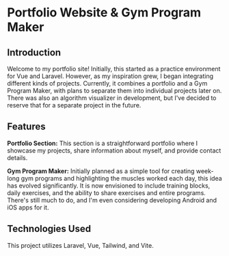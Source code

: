 # **Portfolio Website & Gym Program Maker**

## **Introduction**
Welcome to my portfolio site! Initially, this started as a practice environment for Vue and Laravel. However, as my inspiration grew, I began integrating different kinds of projects. Currently, it combines a portfolio and a Gym Program Maker, with plans to separate them into individual projects later on. There was also an algorithm visualizer in development, but I've decided to reserve that for a separate project in the future.

 ## **Features**
**Portfolio Section:** This section is a straightforward portfolio where I showcase my projects, share information about myself, and provide contact details.

**Gym Program Maker:** Initially planned as a simple tool for creating week-long gym programs and highlighting the muscles worked each day, this idea has evolved significantly. It is now envisioned to include training blocks, daily exercises, and the ability to share exercises and entire programs. There's still much to do, and I'm even considering developing Android and iOS apps for it.

 ## **Technologies Used**
This project utilizes Laravel, Vue, Tailwind, and Vite.

